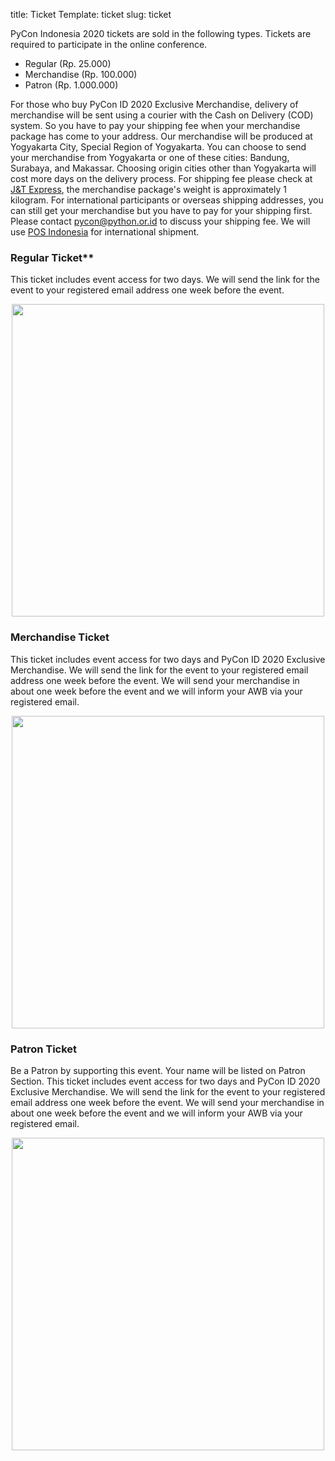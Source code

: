 title: Ticket
Template: ticket
slug: ticket

PyCon Indonesia 2020 tickets are sold in the following types. Tickets are required to participate in the online conference.

* Regular (Rp. 25.000)
* Merchandise (Rp. 100.000)
* Patron (Rp. 1.000.000)

For those who buy PyCon ID 2020 Exclusive Merchandise, delivery of merchandise will be sent using a courier with the Cash on Delivery (COD) system. So you have to pay your shipping fee when your merchandise package has come to your address. Our merchandise will be produced at Yogyakarta City, Special Region of Yogyakarta. You can choose to send your merchandise from Yogyakarta or one of these cities: Bandung, Surabaya, and Makassar. Choosing origin cities other than Yogyakarta will cost more days on the delivery process. For shipping fee please check at [J&T Express](https://www.jet.co.id/rates), the merchandise package's weight is approximately 1 kilogram.
For international participants or overseas shipping addresses, you can still get your merchandise but you have to pay for your shipping first. Please contact pycon@python.or.id to discuss your shipping fee. We will use [POS Indonesia](https://www.posindonesia.co.id/en) for international shipment.

### Regular Ticket**
This ticket includes event access for two days. We will send the link for the event to your registered email address one week before the event.

<div style="display: flex; flex-direction: row; justify-content: center" class="mb-4">
        <img src="http://pycon.id/theme/img/ticket/ticket-normal.jpg" width="500" class="ticket-img" />
</div>

### **Merchandise Ticket**
This ticket includes event access for two days and PyCon ID 2020 Exclusive Merchandise. We will send the link for the event to your registered email address one week before the event. We will send your merchandise in about one week before the event and we will inform your AWB via your registered email.

<div style="display: flex; flex-direction: row; justify-content: center" class="mb-4">
        <img src="http://pycon.id/theme/img/ticket/ticket-merch.jpg" width="500" class="ticket-img" />
</div>

### **Patron Ticket**
Be a Patron by supporting this event. Your name will be listed on Patron Section.
This ticket includes event access for two days and PyCon ID 2020 Exclusive Merchandise. We will send the link for the event to your registered email address one week before the event. We will send your merchandise in about one week before the event and we will inform your AWB via your registered email.

<div style="display: flex; flex-direction: row; justify-content: center" class="mb-4">
        <img src="http://pycon.id/theme/img/ticket/ticket-patron.jpg" width="500" class="ticket-img" />
</div>